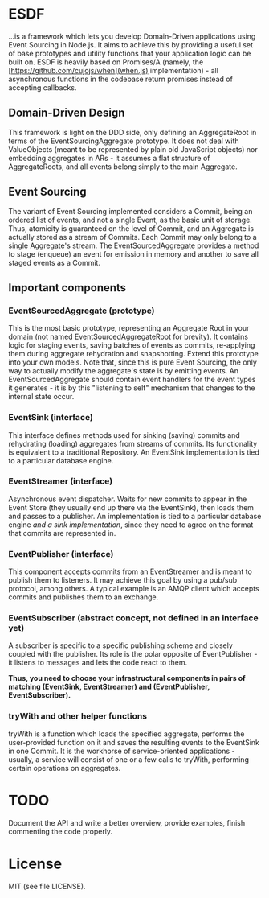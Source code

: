 # ESDF
...is a framework which lets you develop Domain-Driven applications using Event Sourcing in Node.js. It aims to achieve this by providing a useful set of base prototypes and utility functions that your application logic can be built on.
ESDF is heavily based on Promises/A (namely, the [https://github.com/cujojs/when](when.js) implementation) - all asynchronous functions in the codebase return promises instead of accepting callbacks.

## Domain-Driven Design
This framework is light on the DDD side, only defining an AggregateRoot in terms of the EventSourcingAggregate prototype. It does not deal with ValueObjects (meant to be represented by plain old JavaScript objects) nor embedding aggregates in ARs - it assumes a flat structure of AggregateRoots, and all events belong simply to the main Aggregate.

## Event Sourcing
The variant of Event Sourcing implemented considers a Commit, being an ordered list of events, and not a single Event, as the basic unit of storage. Thus, atomicity is guaranteed on the level of Commit, and an Aggregate is actually stored as a stream of Commits.
Each Commit may only belong to a single Aggregate's stream. The EventSourcedAggregate provides a method to stage (enqueue) an event for emission in memory and another to save all staged events as a Commit.
 

## Important components

### EventSourcedAggregate (prototype)
This is the most basic prototype, representing an Aggregate Root in your domain (not named EventSourcedAggregateRoot for brevity). It contains logic for staging events, saving batches of events as commits, re-applying them during aggregate rehydration and snapshotting. Extend this prototype into your own models.
Note that, since this is pure Event Sourcing, the only way to actually modify the aggregate's state is by emitting events. An EventSourcedAggregate should contain event handlers for the event types it generates - it is by this "listening to self" mechanism that changes to the internal state occur.
	
### EventSink (interface)
This interface defines methods used for sinking (saving) commits and rehydrating (loading) aggregates from streams of commits. Its functionality is equivalent to a traditional Repository. An EventSink implementation is tied to a particular database engine.
	
### EventStreamer (interface)
Asynchronous event dispatcher. Waits for new commits to appear in the Event Store (they usually end up there via the EventSink), then loads them and passes to a publisher. An implementation is tied to a particular database engine _and a sink implementation_, since they need to agree on the format that commits are represented in.

### EventPublisher (interface)
This component accepts commits from an EventStreamer and is meant to publish them to listeners. It may achieve this goal by using a pub/sub protocol, among others. A typical example is an AMQP client which accepts commits and publishes them to an exchange.

### EventSubscriber (abstract concept, not defined in an interface yet)
A subscriber is specific to a specific publishing scheme and closely coupled with the publisher. Its role is the polar opposite of EventPublisher - it listens to messages and lets the code react to them.

__Thus, you need to choose your infrastructural components in pairs of matching (EventSink, EventStreamer) and (EventPublisher, EventSubscriber).__

### tryWith and other helper functions
tryWith is a function which loads the specified aggregate, performs the user-provided function on it and saves the resulting events to the EventSink in one Commit. It is the workhorse of service-oriented applications - usually, a service will consist of one or a few calls to tryWith, performing certain operations on aggregates.

# TODO
Document the API and write a better overview, provide examples, finish commenting the code properly.

# License
MIT (see file LICENSE).